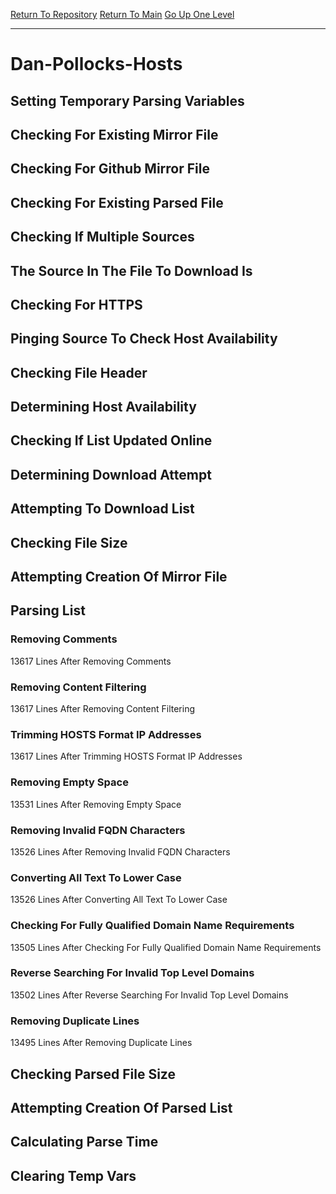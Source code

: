 [Return To Repository](https://github.com/deathbybandaid/piholeparser/)
[Return To Main](https://github.com/deathbybandaid/piholeparser/blob/master/RecentRunLogs/Mainlog.md)
[Go Up One Level](https://github.com/deathbybandaid/piholeparser/blob/master/RecentRunLogs/TopLevelScripts/30-Processing-External-Blacklists.md)
____________________________________
# Dan-Pollocks-Hosts
## Setting Temporary Parsing Variables
## Checking For Existing Mirror File
## Checking For Github Mirror File
## Checking For Existing Parsed File
## Checking If Multiple Sources
## The Source In The File To Download Is
## Checking For HTTPS
## Pinging Source To Check Host Availability
## Checking File Header
## Determining Host Availability
## Checking If List Updated Online
## Determining Download Attempt
## Attempting To Download List
## Checking File Size
## Attempting Creation Of Mirror File
## Parsing List
### Removing Comments
13617 Lines After Removing Comments
### Removing Content Filtering
13617 Lines After Removing Content Filtering
### Trimming HOSTS Format IP Addresses
13617 Lines After Trimming HOSTS Format IP Addresses
### Removing Empty Space
13531 Lines After Removing Empty Space
### Removing Invalid FQDN Characters
13526 Lines After Removing Invalid FQDN Characters
### Converting All Text To Lower Case
13526 Lines After Converting All Text To Lower Case
### Checking For Fully Qualified Domain Name Requirements
13505 Lines After Checking For Fully Qualified Domain Name Requirements
### Reverse Searching For Invalid Top Level Domains
13502 Lines After Reverse Searching For Invalid Top Level Domains
### Removing Duplicate Lines
13495 Lines After Removing Duplicate Lines
## Checking Parsed File Size
## Attempting Creation Of Parsed List
## Calculating Parse Time
## Clearing Temp Vars
